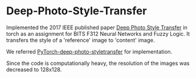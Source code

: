 # Deep-Photo-Style-Transfer

Implemented the 2017 IEEE published paper [Deep Photo Style Transfer](https://arxiv.org/pdf/1703.07511.pdf) in torch as an assignment for BITS F312 Neural Networks and Fuzzy Logic. It transfers the style of a 'reference' image to 'content' image.

We referred [PyTorch-deep-photo-styletransfer](https://github.com/yagudin/PyTorch-deep-photo-styletransfer) for implementation.

Since the code is computationally heavy, the resolution of the images was decreased to 128x128.
